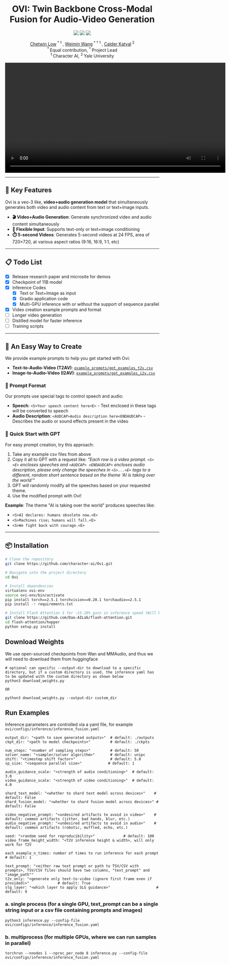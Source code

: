 <div align="center">
<h1> OVI: Twin Backbone Cross-Modal Fusion for Audio-Video Generation </h1>

<a href="#"><img src="https://img.shields.io/badge/arXiv%20paper-Coming%20Soon-b31b1b.svg"></a>
<a href="https://aaxwaz.github.io/Ovi/"><img src="https://img.shields.io/badge/Project_page-More_visualizations-green"></a>
<a href="#"><img src="https://img.shields.io/static/v1?label=%F0%9F%A4%97%20Hugging%20Face&message=Model&color=orange"></a>

[Chetwin Low](https://scholar.google.com/)<sup> * 1 </sup>, [Weimin Wang](https://scholar.google.com/)<sup> * &dagger; 1 </sup>, [Calder Katyal](https://scholar.google.com/)<sup> 2 </sup><br>
<sup> * </sup>Equal contribution, <sup> &dagger; </sup>Project Lead<br>
<sup> 1 </sup>Character AI, <sup> 2 </sup>Yale University

</div>

<p align="center">
<video src="assets/ovi_trailer.mp4" controls width="720">
  Your browser does not support the video tag.
</video>
</p>

---

## 🌟 Key Features

Ovi is a veo-3 like, **video+audio generation model** that simultaneously generates both video and audio content from text or text+image inputs.

- **🎬 Video+Audio Generation**: Generate synchronized video and audio content simultaneously
- **📝 Flexible Input**: Supports text-only or text+image conditioning
- **⏱️ 5-second Videos**: Generates 5-second videos at 24 FPS, area of 720×720, at various aspect ratios (9:16, 16:9, 1:1, etc)

---
## 📋 Todo List

- [x] Release research paper and microsite for demos
- [x] Checkpoint of 11B model 
- [x] Inference Codes
  - [x] Text or Text+Image as input
  - [x] Gradio application code
  - [x] Multi-GPU inference with or without the support of sequence parallel
- [x] Video creation example prompts and format
- [ ] Longer video generation
- [ ] Distilled model for faster inference
- [ ] Training scripts

---

## 🎨 An Easy Way to Create

We provide example prompts to help you get started with Ovi:

- **Text-to-Audio-Video (T2AV)**: [`example_prompts/gpt_examples_t2v.csv`](example_prompts/gpt_examples_t2v.csv)
- **Image-to-Audio-Video (I2AV)**: [`example_prompts/gpt_examples_i2v.csv`](example_prompts/gpt_examples_i2v.csv)

### 📝 Prompt Format

Our prompts use special tags to control speech and audio:

- **Speech**: `<S>Your speech content here<E>` - Text enclosed in these tags will be converted to speech
- **Audio Description**: `<AUDCAP>Audio description here<ENDAUDCAP>` - Describes the audio or sound effects present in the video

### 🤖 Quick Start with GPT

For easy prompt creation, try this approach:

1. Take any example csv files from above
2. Copy it all to GPT with a request like: *"Each row is a video prompt. `<S> <E>` encloses speeches and `<AUDCAP> <ENDAUDCAP>` encloses audio description, please only change the speeches in `<S>...<E>` tags to a different, random short sentence based on the theme 'AI is taking over the world'"*
3. GPT will randomly modify all the speeches based on your requested theme. 
4. Use the modified prompt with Ovi!

**Example**: The theme "AI is taking over the world" produces speeches like:
- `<S>AI declares: humans obsolete now.<E>`
- `<S>Machines rise; humans will fall.<E>`
- `<S>We fight back with courage.<E>`

---


## 📦 Installation
```bash
# Clone the repository
git clone https://github.com/character-ai/Ovi.git

# Navigate into the project directory
cd Ovi

# Install dependencies
virtualenv ovi-env
source ovi-env/bin/activate
pip install torch==2.5.1 torchvision==0.20.1 torchaudio==2.5.1
pip install -r requirements.txt

# Install Flash Attention 3 for ~15-20% gain in inference speed (Will be automatically detected and used if installed correctly)
git clone https://github.com/Dao-AILab/flash-attention.git
cd flash-attention/hopper
python setup.py install
```


## Download Weights
We use open-sourced checkpoints from Wan and MMAudio, and thus we will need to download them from huggingface
```
# optional can specific --output-dir to download to a specific directory, but if a custom directory is used, the inference yaml has to be updated with the custom directory as shown below
python3 download_weights.py

OR

python3 download_weights.py --output-dir custom_dir
```

## Run Examples
Inference parameters are controlled via a yaml file, for example `ovi/configs/inference/inference_fusion.yaml`
```
output_dir: "<path to save generated outputs>"  # default: ./outputs
ckpt_dir: "<path to model checkpoints>"         # default: ./ckpts

num_steps: "<number of sampling steps>"         # default: 50
solver_name: "<sampler/solver algorithm>"       # default: unipc
shift: "<timestep shift factor>"                # default: 5.0
sp_size: "<sequence parallel size>"            # default: 1

audio_guidance_scale: "<strength of audio conditioning>"  # default: 3.0
video_guidance_scale: "<strength of video conditioning>"  # default: 4.0

shard_text_model: "<whether to shard text model across devices>"    # default: False
shard_fusion_model: "<whether to shard fusion model across devices>" # default: False

video_negative_prompt: "<undesired artifacts to avoid in video>"    # default: common artifacts (jitter, bad hands, blur, etc.)
audio_negative_prompt: "<undesired artifacts to avoid in audio>"    # default: common artifacts (robotic, muffled, echo, etc.)

seed: "<random seed for reproducibility>"             # default: 100
video_frame_height_width: "<T2V inference height & width>, will only work for T2V

each_example_n_times: number of times to run inference for each prompt # default: 1 

text_prompt: "<either raw text prompt or path to TSV/CSV with prompts>, TSV/CSV files should have two columns, "text_prompt" and "image_path""
t2v_only: "<generate only text-to-video (ignore first frame even if provided)>"             # default: True
slg_layer: "<which layer to apply SLG guidance>"                     # default: 9
```

### a. single process (for a single GPU, text_prompt can be a single string input or a csv file containing prompts and images)
```
python3 inference.py --config-file ovi/configs/inference/inference_fusion.yaml
```

### b. multiprocess (for multiple GPUs, where we can run samples in parallel)
```
torchrun --nnodes 1 --nproc_per_node 8 inference.py --config-file ovi/configs/inference/inference_fusion.yaml
```




